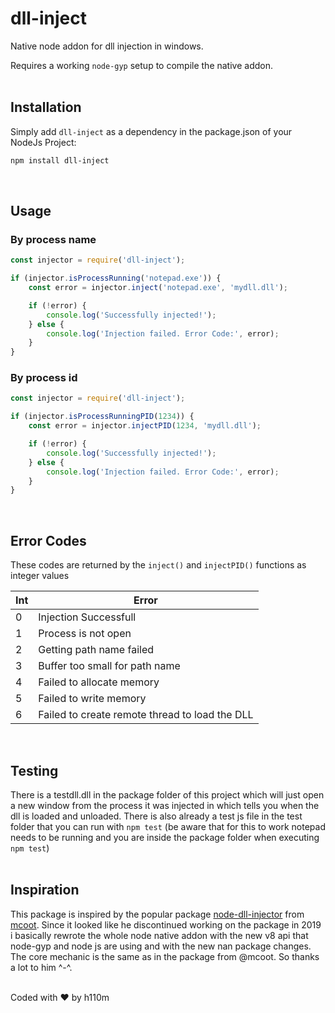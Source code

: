 # dll-inject

Native node addon for dll injection in windows.

Requires a working `node-gyp` setup to compile the native addon.
<br />
<br />

## Installation

Simply add `dll-inject` as a dependency in the package.json of your NodeJs Project:
```bash
npm install dll-inject
```
<br />

## Usage

### By process name

```javascript
const injector = require('dll-inject');

if (injector.isProcessRunning('notepad.exe')) {
    const error = injector.inject('notepad.exe', 'mydll.dll');

    if (!error) {
        console.log('Successfully injected!');
    } else {
        console.log('Injection failed. Error Code:', error);
    }
}
```

### By process id
```javascript
const injector = require('dll-inject');

if (injector.isProcessRunningPID(1234)) {
    const error = injector.injectPID(1234, 'mydll.dll');

    if (!error) {
        console.log('Successfully injected!');
    } else {
        console.log('Injection failed. Error Code:', error);
    }
}
```
<br />

## Error Codes
These codes are returned by the `inject()` and `injectPID()` functions as integer values

Int | Error
------------ | -------------
0 | Injection Successfull
1 | Process is not open
2 | Getting path name failed
3 | Buffer too small for path name
4 | Failed to allocate memory
5 | Failed to write memory
6 | Failed to create remote thread to load the DLL
<br />

## Testing
There is a testdll.dll in the package folder of this project which will just open a new window from the process it was injected in which tells you when the dll is loaded and unloaded. There is also already a test js file in the test folder that you can run with `npm test` (be aware that for this to work notepad needs to be running and you are inside the package folder when executing `npm test`)
<br />
<br />

## Inspiration
This package is inspired by the popular package [node-dll-injector](https://github.com/mcoot/node-dll-injector) from [mcoot](https://github.com/mcoot).
Since it looked like he discontinued working on the package in 2019 i basically rewrote the whole node native addon with the new v8 api that node-gyp and node js are using and with the new nan package changes. The core mechanic is the same as in the package from @mcoot. So thanks a lot to him ^-^.

<br />
Coded with ❤ by h110m